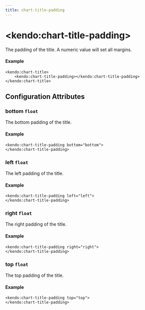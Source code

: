 ```yaml
---
title: chart-title-padding
---
```


# \<kendo:chart-title-padding\>

The padding of the title. A numeric value will set all margins.

#### Example
    <kendo:chart-title>
        <kendo:chart-title-padding></kendo:chart-title-padding>
    </kendo:chart-title>

## Configuration Attributes

### bottom `float`

The bottom padding of the title.

#### Example
    <kendo:chart-title-padding bottom="bottom">
    </kendo:chart-title-padding>

### left `float`

The left padding of the title.

#### Example
    <kendo:chart-title-padding left="left">
    </kendo:chart-title-padding>

### right `float`

The right padding of the title.

#### Example
    <kendo:chart-title-padding right="right">
    </kendo:chart-title-padding>

### top `float`

The top padding of the title.

#### Example
    <kendo:chart-title-padding top="top">
    </kendo:chart-title-padding>

